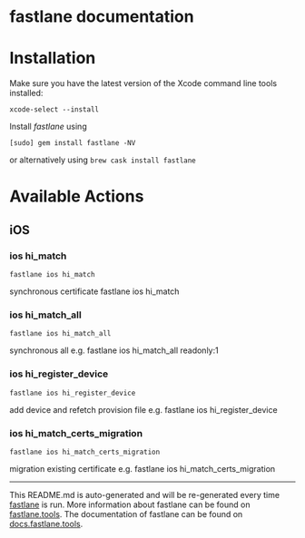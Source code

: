 fastlane documentation
================
# Installation

Make sure you have the latest version of the Xcode command line tools installed:

```
xcode-select --install
```

Install _fastlane_ using
```
[sudo] gem install fastlane -NV
```
or alternatively using `brew cask install fastlane`

# Available Actions
## iOS
### ios hi_match
```
fastlane ios hi_match
```
synchronous certificate 
 fastlane ios hi_match
### ios hi_match_all
```
fastlane ios hi_match_all
```
synchronous all 
 e.g. fastlane ios hi_match_all readonly:1
### ios hi_register_device
```
fastlane ios hi_register_device
```
add device and refetch provision file 
 e.g. fastlane ios hi_register_device
### ios hi_match_certs_migration
```
fastlane ios hi_match_certs_migration
```
migration existing certificate 
 e.g. fastlane ios hi_match_certs_migration

----

This README.md is auto-generated and will be re-generated every time [fastlane](https://fastlane.tools) is run.
More information about fastlane can be found on [fastlane.tools](https://fastlane.tools).
The documentation of fastlane can be found on [docs.fastlane.tools](https://docs.fastlane.tools).

